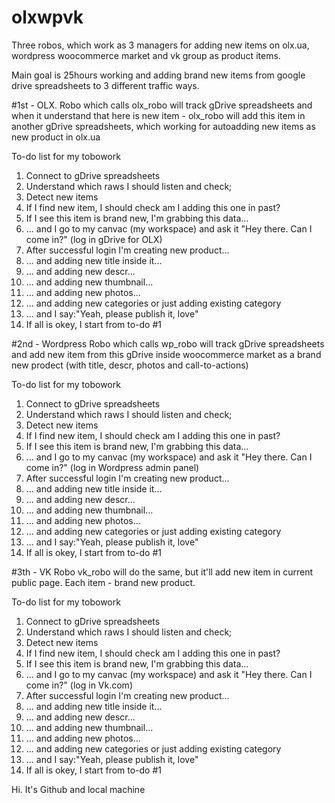 # olxwpvk
Three robos, which work as 3 managers for adding new items on olx.ua, wordpress woocommerce market and vk group as product items. 

Main goal is 25hours working and adding brand new items from google drive spreadsheets to 3 different traffic ways.

#1st - OLX. 
Robo which calls olx_robo will track gDrive spreadsheets and when it understand that here is new item - olx_robo will add this item
in another gDrive spreadsheets, which working for autoadding new items as new product in olx.ua

To-do list for my tobowork
1. Connect to gDrive spreadsheets
2. Understand which raws I should listen and check;
3. Detect new items
4. If I find new item, I should check am I adding this one in past?
5. If I see this item is brand new, I'm grabbing this data...
6. ... and I go to my canvac (my workspace) and ask it "Hey there. Can I come in?" (log in gDrive for OLX)
7. After successful login I'm creating new product...
8. ... and adding new title inside it...
9. ... and adding new descr...
10. ... and adding new thumbnail...
11. ... and adding new photos...
12. ... and adding new categories or just adding existing category
13. ... and I say:"Yeah, please publish it, love"
14. If all is okey, I start from to-do #1


#2nd - Wordpress
Robo which calls wp_robo will track gDrive spreadsheets and add new item from this gDrive inside woocommerce market as a brand new prodect (with title, descr, photos and call-to-actions)

To-do list for my tobowork
1. Connect to gDrive spreadsheets
2. Understand which raws I should listen and check;
3. Detect new items
4. If I find new item, I should check am I adding this one in past?
5. If I see this item is brand new, I'm grabbing this data...
6. ... and I go to my canvac (my workspace) and ask it "Hey there. Can I come in?" (log in Wordpress admin panel)
7. After successful login I'm creating new product...
8. ... and adding new title inside it...
9. ... and adding new descr...
10. ... and adding new thumbnail...
11. ... and adding new photos...
12. ... and adding new categories or just adding existing category
13. ... and I say:"Yeah, please publish it, love"
14. If all is okey, I start from to-do #1


#3th - VK
Robo vk_robo will do the same, but it'll add new item in current public page. Each item - brand new product.

To-do list for my tobowork
1. Connect to gDrive spreadsheets
2. Understand which raws I should listen and check;
3. Detect new items
4. If I find new item, I should check am I adding this one in past?
5. If I see this item is brand new, I'm grabbing this data...
6. ... and I go to my canvac (my workspace) and ask it "Hey there. Can I come in?" (log in Vk.com)
7. After successful login I'm creating new product...
8. ... and adding new title inside it...
9. ... and adding new descr...
10. ... and adding new thumbnail...
11. ... and adding new photos...
12. ... and adding new categories or just adding existing category
13. ... and I say:"Yeah, please publish it, love"
14. If all is okey, I start from to-do #1


Hi. It's Github and local machine
